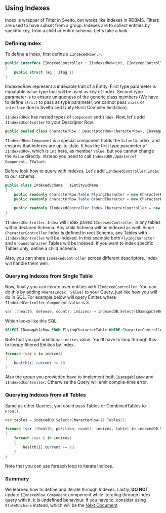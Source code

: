 ## Using Indexes
Index is wrapper of Filter in Svelto, but works like indexes in RDBMS. Filters are used to have subset from a group. Indexes are to collect entities by specific key, from a child or entire schema. Let's take a look.

### Defining Index
To define a Index, first define a `IIndexedRow<,>`.

```csharp
public interface IIndexedController : IIndexedRow<int, IIndexedController.Tag>
{
    public struct Tag : ITag {}
}
```
IIndexedRow represent a indexable trait of a Entity. First type parameter is equatable value type that will be used as key of Index. Second type parameter is to ensure uniqueness of the generic class members (We have to define `struct` to pass as type parameter, we cannot pass `class` or `interface` due to Svelto and Unity Burst Compiler limitation).

`IIndexedRow` has nested types of `Component` and `Index`. Now, let's add `IIndexedController` to your Descriptor Row.
```csharp
public sealed class CharacterRow : DescriptorRow<CharacterRow>, IDamagableRow, IIndexedController { }
```
`IIndexedRow.Component` is a special component holds the `Value` to index, and ensures that indexes are up-to-date. It has the first type parameter of `IIndexedRow`, which is `int` here, as member `Value`, but you cannot change the `Value` directly. Instead you need to call `IndexedDB.Update(ref Component, TValue)`.

Before look how to query with indexes, Let's add `IIndexedController.Index` to our schema.
```csharp
public class IndexedSchema : IEntitySchema
{
    public readonly CharacterRow.Table FlyingCharacter = new CharacterRow.Table();
    public readonly CharacterRow.Table GroundCharacter = new CharacterRow.Table();

    public readonly IIndexedController.Index CharacterController = new IIndexedController.Index();
}
```
`IIndexedController.Index` will index paired `IIndexedController` in any tables within declared Schema. Any child Schema will be indexed as well. Since `CharacterController` Index is defined in root Schema, any Tables with `IIndexedController` will be indexed. In this example both `FlyingCharacter` and `GroundCharacter` Tables will be indexed. If you want to index specific Tables only, define a child Schema.

Also, you can share `IIndexedController` across different descriptors. Index will handle them well.

### Querying Indexes from Single Table
Now, finally you can iterate over entities with `IIndexedController`. You can do this by adding `Where(Index, Value)` to your Query, just like how you will do in SQL. For example below will query Entites where `IIndexedController.Component.Value` is 3.
```csharp
var ((health, defense, count), indices) = indexedDB.Select<IDamagableRow>().From(schema.FlyingCharacter).Where(schema.CharacterController, 3).Entities();
```
Which looks like this SQL.
```sql
SELECT IDamagableRow FROM FlyingCharacterTable WHERE CharacterController = 3;
```
Note that you got additional `indices` value. You'll have to loop through this to iterate filtered Entities by Index.
```csharp
foreach (var i in indices)
{
    health[i].current += 10;
}
```
Also the group you provieded have to implement both `IDamagableRow` and `IIndexedController`. Otherwise the Query will emit compile-time error.

### Querying Indexes from all Tables
Same as other Queries, you could pass Tables or CombinedTables to `From()`.
```csharp
var tables = indexedDB.Select<CharacterRow>().Tables();

foreach (var ((health, position, count), indices, table) in indexedDB.Select<IDamagableRow>().From(tables).Where(schema.CharacterController, 3).Entities())
{
    foreach (var i in indices)
    {
        health[i].current += 10;
    }
}
```
Note that you can use foreach loop to iterate indices.

### Summary
We learned how to define and iterate through Indexes. Lastly, **DO NOT** update `IIndexedRow.Component` component while iterating through index query with it. It is undefined behaviour. If you have to, consider using `StateMachine` instead, which will be the [Next Document](basic-state-machines.md).
